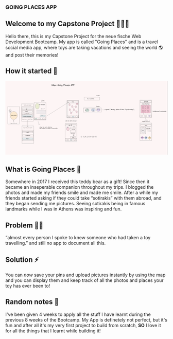 ### **GOING PLACES APP**

## Welcome to my Capstone Project 👩🏼‍💻

Hello there, this is my Capstone Project for the neue fische Web Development Bootcamp. My app is called "Going Places" and is a travel social media app, where toys are taking vacations and seeing the world 🌎 and post their memories!

## How it started 📝

![howitstarted](images/howitstarted.png)

## What is Going Places 👀

Somewhere in 2017 I received this teddy bear as a gift! Since then it became an inseperable companion
throughout my trips. I blogged the photos and made my
friends smile and made me smile. After a while my friends
started asking if they could take “sotirakis” with them abroad, and they began sending me pictures. Seeing sotirakis being in famous landmarks while I was in Athens
was inspiring and fun.

## Problem 🤷‍♀️

“almost every person I spoke to knew someone who had taken a toy travelling.” and still no app to document all this.

## Solution ⚡️

You can _now_ save your pins and upload pictures instantly by using the map and you can display them and keep track of all the photos and places your toy has ever been to!

## Random notes 🌈

I've been given 4 weeks to apply all the stuff I have learnt during the previous 8 weeks of the Bootcamp. My App is definetely not perfect, but it's fun and after all it's my very first project to build from scratch, **SO** I love it for all the things that I learnt while building it!
